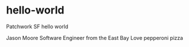 hello-world
===========

Patchwork SF hello world

Jason Moore
Software Engineer from the East Bay
Love pepperoni pizza
